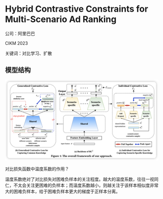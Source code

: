 # Hybrid Contrastive Constraints for Multi-Scenario Ad Ranking

公司：阿里巴巴

CIKM 2023

关键词：对比学习、扩散

## 模型结构

![1717655863659](image/README/1717655863659.png)

对比损失函数中温度系数的作用？

温度系数绝对了对比损失对困难负样本的关注程度。越大的温度系数，往往一视同仁，不太会关注更困难的负样本；而温度系数越小，则越关注于该样本相似度非常大的困难负样本，给于困难负样本更大的梯度于正样本分离。
